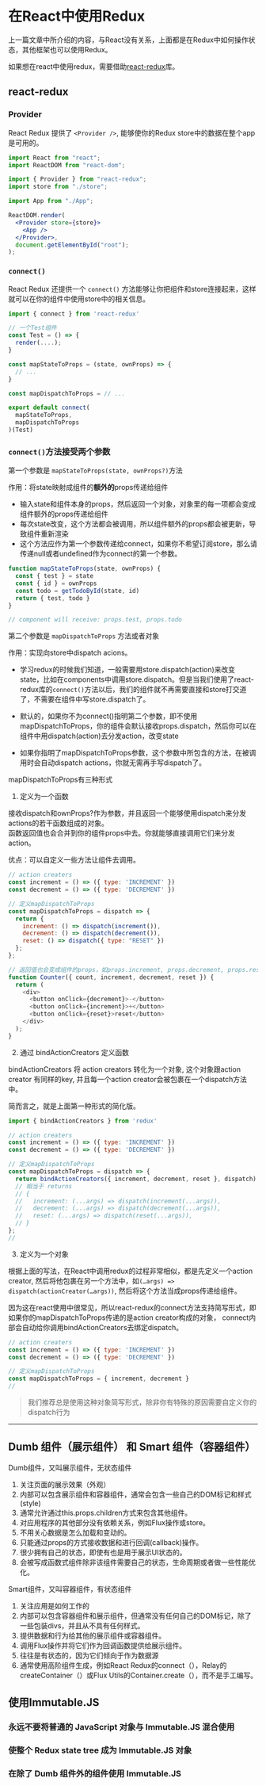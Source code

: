 # 在React中使用Redux

上一篇文章中所介绍的内容，与React没有关系，上面都是在Redux中如何操作状态，其他框架也可以使用Redux。

如果想在react中使用redux，需要借助<u>react-redux</u>库。

## react-redux
### Provider
React Redux 提供了 `<Provider />`, 能够使你的Redux store中的数据在整个app是可用的。
```jsx
import React from "react";
import ReactDOM from "react-dom";

import { Provider } from "react-redux";
import store from "./store";

import App from "./App";

ReactDOM.render(
  <Provider store={store}>
    <App />
  </Provider>,
  document.getElementById("root");
);
```

### `connect()`
React Redux 还提供一个 `connect()` 方法能够让你把组件和store连接起来，这样就可以在你的组件中使用store中的相关信息。
```js
import { connect } from 'react-redux'

// 一个Test组件
const Test = () => {
  render(....);
}

const mapStateToProps = (state, ownProps) => {
  // ...
}

const mapDispatchToProps = // ...

export default connect(
  mapStateToProps,
  mapDispatchToProps
)(Test)
```

### `connect()`方法接受两个参数
第一个参数是 `mapStateToProps(state, ownProps?)`方法 

作用：将state映射成组件的<b>额外的</b>props传递给组件
  * 输入state和组件本身的props，然后返回一个对象，对象里的每一项都会变成组件额外的props传递给组件
  * 每次state改变，这个方法都会被调用，所以组件额外的props都会被更新，导致组件重新渲染
  * 这个方法应作为第一个参数传递给connect，如果你不希望订阅store，那么请传递null或者undefined作为connect的第一个参数。  
```js
function mapStateToProps(state, ownProps) {
  const { test } = state
  const { id } = ownProps
  const todo = getTodoById(state, id)
  return { test, todo }
}

// component will receive: props.test, props.todo
```

第二个参数是 `mapDispatchToProps` 方法或者对象

作用：实现向store中dispatch acions。

* 学习redux的时候我们知道，一般需要用store.dispatch(action)来改变state，比如在components中调用store.dispatch。但是当我们使用了react-redux库的`connect()`方法以后，我们的组件就不再需要直接和store打交道了，不需要在组件中写store.dispatch了。

* 默认的，如果你不为connect()指明第二个参数，即不使用mapDispatchToProps，你的组件会默认接收props.dispatch，然后你可以在组件中用dispatch(action)去分发action，改变state

* 如果你指明了mapDispatchToProps参数，这个参数中所包含的方法，在被调用时会自动dispatch actions，你就无需再手写dispatch了。

mapDispatchToProps有三种形式

1. 定义为一个函数

接收dispatch和ownProps?作为参数，并且返回一个能够使用dispatch来分发actions的若干函数组成的对象。  
函数返回值也会合并到你的组件props中去。你就能够直接调用它们来分发action。

优点：可以自定义一些方法让组件去调用。
```js
// action creaters
const increment = () => ({ type: 'INCREMENT' })
const decrement = () => ({ type: 'DECREMENT' })

// 定义mapDispatchToProps
const mapDispatchToProps = dispatch => {
  return {
    increment: () => dispatch(increment()),
    decrement: () => dispatch(decrement()),
    reset: () => dispatch({ type: "RESET" })
  };
};

// 返回值也会变成组件的props，如props.increment, props.decrement, props.reset
function Counter({ count, increment, decrement, reset }) {
  return (
    <div>
      <button onClick={decrement}>-</button>
      <button onClick={increment}>+</button>
      <button onClick={reset}>reset</button>
    </div>
  );
}
```  

2. 通过 bindActionCreators 定义函数

bindActionCreators 将 action creators 转化为一个对象, 这个对象跟action creator 有同样的key, 并且每一个action creator会被包裹在一个dispatch方法中。

简而言之，就是上面第一种形式的简化版。

```js
import { bindActionCreators } from 'redux'

// action creaters
const increment = () => ({ type: 'INCREMENT' })
const decrement = () => ({ type: 'DECREMENT' })

// 定义mapDispatchToProps
const mapDispatchToProps = dispatch => {
  return bindActionCreators({ increment, decrement, reset }, dispatch)
  // 相当于 returns
  // {
  //   increment: (...args) => dispatch(increment(...args)),
  //   decrement: (...args) => dispatch(decrement(...args)),
  //   reset: (...args) => dispatch(reset(...args)),
  // }
};
// 
```

3. 定义为一个对象

根据上面的写法，在React中调用redux的过程非常相似，都是先定义一个action creator, 然后将他包裹在另一个方法中，如`(…args) => dispatch(actionCreator(…args))`, 然后将这个方法当成props传递给组件。

因为这在react使用中很常见，所以react-redux的connect方法支持简写形式，即如果你的mapDispatchToProps传递的是action creator构成的对象， connect内部会自动给你调用bindActionCreators去绑定dispatch。

```js
// action creaters
const increment = () => ({ type: 'INCREMENT' })
const decrement = () => ({ type: 'DECREMENT' })

// 定义mapDispatchToProps
const mapDispatchToProps = { increment, decrement }
// 
```

> 我们推荐总是使用这种对象简写形式，除非你有特殊的原因需要自定义你的dispatch行为

---

## Dumb 组件（展示组件） 和 Smart 组件（容器组件）
Dumb组件，又叫展示组件，无状态组件
1. 关注页面的展示效果（外观）
2. 内部可以包含展示组件和容器组件，通常会包含一些自己的DOM标记和样式(style)
3. 通常允许通过this.props.children方式来包含其他组件。
4. 对应用程序的其他部分没有依赖关系，例如Flux操作或store。
5. 不用关心数据是怎么加载和变动的。
6. 只能通过props的方式接收数据和进行回调(callback)操作。
7. 很少拥有自己的状态，即使有也是用于展示UI状态的。
8. 会被写成函数式组件除非该组件需要自己的状态，生命周期或者做一些性能优化。

Smart组件，又叫容器组件，有状态组件
1. 关注应用是如何工作的
2. 内部可以包含容器组件和展示组件，但通常没有任何自己的DOM标记，除了一些包装divs，并且从不具有任何样式。
3. 提供数据和行为给其他的展示组件或容器组件。
4. 调用Flux操作并将它们作为回调函数提供给展示组件。
5. 往往是有状态的，因为它们倾向于作为数据源
6. 通常使用高阶组件生成，例如React Redux的connect（），Relay的createContainer（）或Flux Utils的Container.create（），而不是手工编写。

## 使用Immutable.JS
### 永远不要将普通的 JavaScript 对象与 Immutable.JS 混合使用

### 使整个 Redux state tree 成为 Immutable.JS 对象

### 在除了 Dumb 组件外的组件使用 Immutable.JS
